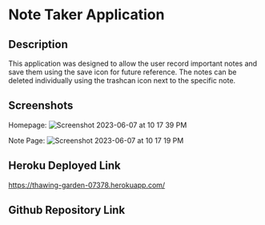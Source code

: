 # Note Taker Application

## Description

This application was designed to allow the user record important notes and save them using the save icon for future reference. The notes can be deleted individually using the trashcan icon next to the specific note.

## Screenshots

Homepage:
![Screenshot 2023-06-07 at 10 17 39 PM](https://github.com/JonJonS06/note-taker/assets/124073266/09a7d10a-c3b6-40b0-9acb-28dcec8f7abe)

Note Page:
![Screenshot 2023-06-07 at 10 17 19 PM](https://github.com/JonJonS06/note-taker/assets/124073266/6d5a9678-0daf-4c7b-b75f-23f132cc05d0)

## Heroku Deployed Link
https://thawing-garden-07378.herokuapp.com/

## Github Repository Link
